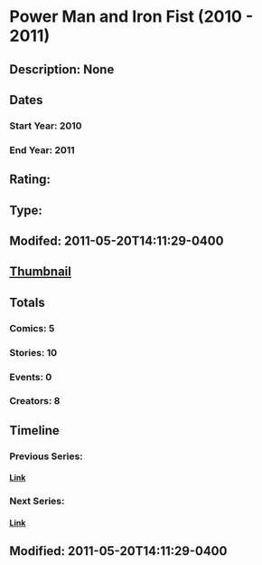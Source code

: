 # Power Man and Iron Fist (2010 - 2011)
## Description: None
## Dates
### Start Year: 2010
### End Year: 2011
## Rating: 
## Type: 
## Modifed: 2011-05-20T14:11:29-0400
## [Thumbnail](http://i.annihil.us/u/prod/marvel/i/mg/c/00/4c45b0e47ac8a.jpg)
## Totals
### Comics: 5
### Stories: 10
### Events: 0
### Creators: 8
## Timeline
### Previous Series: 
#### [Link]()
### Next Series: 
#### [Link]()
## Modified: 2011-05-20T14:11:29-0400